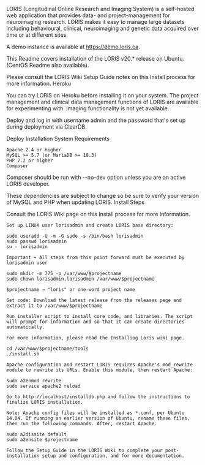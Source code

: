 LORIS (Longitudinal Online Research and Imaging System) is a self-hosted web application that provides data- and project-management for neuroimaging research. LORIS makes it easy to manage large datasets including behavioural, clinical, neuroimaging and genetic data acquired over time or at different sites.

A demo instance is available at https://demo.loris.ca.

This Readme covers installation of the LORIS v20.* release on Ubuntu. (CentOS Readme also available).

Please consult the LORIS Wiki Setup Guide notes on this Install process for more information.
Heroku

You can try LORIS on Heroku before installing it on your system. The project management and clinical data management functions of LORIS are available for experimenting with. Imaging functionality is not yet available.

Deploy and log in with username admin and the password that's set up during deployment via ClearDB.

Deploy
Installation
System Requirements

    Apache 2.4 or higher
    MySQL >= 5.7 (or MariaDB >= 10.3)
    PHP 7.2 or higher
    Composer

Composer should be run with --no-dev option unless you are an active LORIS developer.

These dependencies are subject to change so be sure to verify your version of MySQL and PHP when updating LORIS.
Install Steps

Consult the LORIS Wiki page on this Install process for more information.

    Set up LINUX user lorisadmin and create LORIS base directory:

    sudo useradd -U -m -G sudo -s /bin/bash lorisadmin
    sudo passwd lorisadmin
    su - lorisadmin

    Important ⇾ All steps from this point forward must be executed by lorisadmin user

    sudo mkdir -m 775 -p /var/www/$projectname
    sudo chown lorisadmin.lorisadmin /var/www/$projectname

    $projectname ⇾ "loris" or one-word project name

    Get code: Download the latest release from the releases page and extract it to /var/www/$projectname

    Run installer script to install core code, and libraries. The script will prompt for information and so that it can create directories automatically.

    For more information, please read the Installing Loris wiki page.

    cd /var/www/$projectname/tools
    ./install.sh

    Apache configuration and restart LORIS requires Apache's mod_rewrite module to rewrite its URLs. Enable this module, then restart Apache:

    sudo a2enmod rewrite
    sudo service apache2 reload

    Go to http://localhost/installdb.php and follow the instructions to finalize LORIS installation.

    Note: Apache config files will be installed as *.conf, per Ubuntu 14.04. If running an earlier version of Ubuntu, rename these files, then run the following commands. After, restart Apache.

    sudo a2dissite default
    sudo a2ensite $projectname

    Follow the Setup Guide in the LORIS Wiki to complete your post-installation setup and configuration, and for more documentation.

